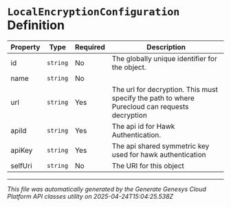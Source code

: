 # `LocalEncryptionConfiguration` Definition

| Property | Type | Required | Description |
|----------|------|----------|-------------|
| id | `string` | No | The globally unique identifier for the object. |
| name | `string` | No |  |
| url | `string` | Yes | The url for decryption. This must specify the path to where Purecloud can requests decryption |
| apiId | `string` | Yes | The api id for Hawk Authentication. |
| apiKey | `string` | Yes | The api shared symmetric key used for hawk authentication |
| selfUri | `string` | No | The URI for this object |

---

*This file was automatically generated by the Generate Genesys Cloud Platform API classes utility on 2025-04-24T15:04:25.538Z*